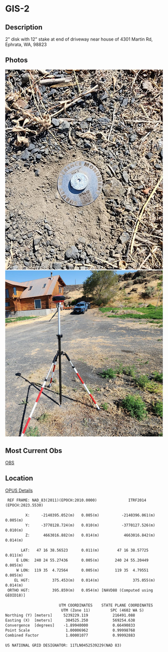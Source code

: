 # GIS-2
## Description
2" disk with 12" stake at end of driveway near house of 4301 Martin Rd, Ephrata, WA, 98823
## Photos
![Close Up](photo_2023-07-30_20-37-08.jpg)
![Distance](photo_2023-07-30_20-36-55.jpg)
## Most Current Obs
[OBS](rinex_SFE_Facet_230721_173306)
## Location
[OPUS Details](OPUS.txt)
```
 REF FRAME: NAD_83(2011)(EPOCH:2010.0000)              ITRF2014 (EPOCH:2023.5530)
      
         X:     -2140395.052(m)   0.005(m)          -2140396.061(m)   0.005(m)
         Y:     -3770128.724(m)   0.010(m)          -3770127.526(m)   0.010(m)
         Z:      4663016.882(m)   0.014(m)           4663016.842(m)   0.014(m)

       LAT:   47 16 38.56523      0.011(m)        47 16 38.57725      0.011(m)
     E LON:  240 24 55.27436      0.005(m)       240 24 55.20449      0.005(m)
     W LON:  119 35  4.72564      0.005(m)       119 35  4.79551      0.005(m)
    EL HGT:          375.453(m)   0.014(m)               375.055(m)   0.014(m)
 ORTHO HGT:          395.859(m)   0.054(m) [NAVD88 (Computed using GEOID18)]

                        UTM COORDINATES    STATE PLANE COORDINATES
                         UTM (Zone 11)         SPC (4602 WA S)
Northing (Y) [meters]     5239229.119           216491.088
Easting (X)  [meters]      304525.250           569254.638
Convergence  [degrees]    -1.89940000           0.66490833
Point Scale                1.00006962           0.99998768
Combined Factor            1.00001077           0.99992883

US NATIONAL GRID DESIGNATOR: 11TLN0452539229(NAD 83)

```